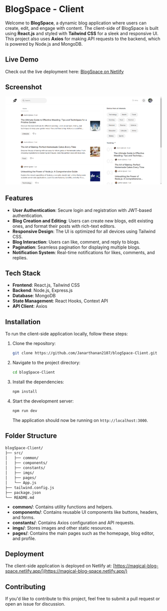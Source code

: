 # BlogSpace - Client

Welcome to **BlogSpace**, a dynamic blog application where users can create, edit, and engage with content. The client-side of BlogSpace is built using **React.js** and styled with **Tailwind CSS** for a sleek and responsive UI. This project also uses **Axios** for making API requests to the backend, which is powered by Node.js and MongoDB.

## Live Demo

Check out the live deployment here: [BlogSpace on Netlify](https://magical-blog-space.netlify.app/)

## Screenshot

![BlogSpace Screenshot](./src/imgs/blogSpace-Demo.png)

## Features

- **User Authentication**: Secure login and registration with JWT-based authentication.
- **Blog Creation and Editing**: Users can create new blogs, edit existing ones, and format their posts with rich-text editors.
- **Responsive Design**: The UI is optimized for all devices using Tailwind CSS.
- **Blog Interaction**: Users can like, comment, and reply to blogs.
- **Pagination**: Seamless pagination for displaying multiple blogs.
- **Notification System**: Real-time notifications for likes, comments, and replies.
  
## Tech Stack

- **Frontend**: React.js, Tailwind CSS
- **Backend**: Node.js, Express.js
- **Database**: MongoDB
- **State Management**: React Hooks, Context API
- **API Client**: Axios

## Installation

To run the client-side application locally, follow these steps:

1. Clone the repository:
   ```bash
   git clone https://github.com/Janarthanan2107/blogSpace-Client.git
   ```
2. Navigate to the project directory:
   ```bash
   cd blogSpace-Client
   ```
3. Install the dependencies:
   ```bash
   npm install
   ```
4. Start the development server:
   ```bash
   npm run dev
   ```
   The application should now be running on `http://localhost:3000`.

## Folder Structure

```plaintext
blogSpace-Client/
├── src/
│   ├── common/
│   ├── components/
│   ├── constants/
│   ├── imgs/
│   ├── pages/
│   └── App.js
├── tailwind.config.js
├── package.json
└── README.md
```

- **common/**: Contains utility functions and helpers.
- **components/**: Contains reusable UI components like buttons, headers, and forms.
- **constants/**: Contains Axios configuration and API requests.
- **imgs/**: Stores images and other static resources.
- **pages/**: Contains the main pages such as the homepage, blog editor, and profile.

## Deployment

The client-side application is deployed on Netlify at: [https://magical-blog-space.netlify.app/](https://magical-blog-space.netlify.app/)

## Contributing

If you'd like to contribute to this project, feel free to submit a pull request or open an issue for discussion.
